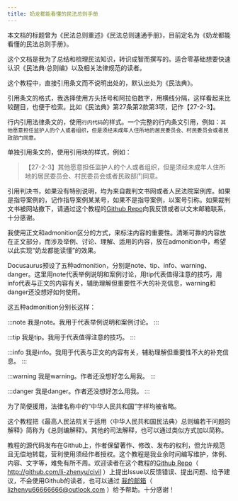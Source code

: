 ```yaml
---
title: 奶龙都能看懂的民法总则手册
---
```


<head><title>奶龙都能看懂的民法总则手册 | 李振宇</title></head>

本文档的标题曾为《民法总则重述》《民法总则速通手册》，目前定名为《奶龙都能看懂的民法总则手册》。

这个文档是我为了总结和梳理民法知识，转识成智而撰写的。适合零基础想要快速认识《民法典·总则编》以及相关法律规范的读者。

这个教程中，直接引用条文而不说明出处的，默认出处为《民法典》。

引用条文的格式，我选择使用方头括号和阿拉伯数字，用横线分隔，这样看起来比较醒目，也便于检索。比如《民法典》第27条第2款第3项，记作【27-2-3】。

行内引用法律条文的，使用`行内代码`的样式。一个完整的行内条文引用，例如：`其他愿意担任监护人的个人或者组织，但是须经未成年人住所地的居民委员会、村民委员会或者民政部门同意。`

单独引用条文的，使用引用块的样式，例如：

> 【27-2-3】其他愿意担任监护人的个人或者组织，但是须经未成年人住所地的居民委员会、村民委员会或者民政部门同意。

引用判决书，如果没有特别说明，均为来自裁判文书网或者人民法院案例库。如果是指导案例的，记作指导案例某某号，如果不是指导案例，以案号引称。如果裁判文书被网站撤下，请通过这个教程的[Github Repo](http://github.com/li-zhenyu/civil)向我反馈或者以文末邮箱联系，十分感谢。

我使用正文和admonition区分的方式，来标注内容的重要性。清晰可靠的内容放在正文部分，而涉及举例、讨论、理解、适用的内容，放在admonition中，希望以此实现“奶龙都能读懂”的效果。

Docusaurus预设了五种admonition，分别是note、tip、info、warning、danger。这里用note代表举例说明和案例讨论，用tip代表值得注意的技巧，用info代表与正文的内容有关，辅助理解但重要性不大的补充信息，warning和danger还没想好如何使用。

这五种admonition分别长这样：

:::note
我是note。我用于代表举例说明和案例讨论。
:::

:::tip
我是tip。我用于代表值得注意的技巧。
:::

:::info
我是info。我用于代表与正文的内容有关，辅助理解但重要性不大的补充信息。
:::

:::warning
我是warning。作者还没想好怎么用我。
:::

:::danger
我是danger。作者还没想好怎么用我。
:::

为了简便援用，法律名称中的“中华人民共和国”字样均被省略。

这个教程把《最高人民法院关于适用〈中华人民共和国民法典〉总则编若干问题的解释》简称为《总则编解释》。其他的司法解释，也可以通过类似方式加以简称。

教程的源代码发布在Github上，作者保留著作、修改、发布的权利，但允许规范且无偿地转载，营利使用须经作者授权。这个教程是我业余时间编写维护，体例、内容、文字等，难免有所不周。欢迎读者在这个教程的[Github Repo](http://github.com/li-zhenyu/civil)（ http://github.com/li-zhenyu/civil ）上提出Issue以反馈错误、提出问题、给予建议，不会使用Github的读者，也可以通过 [我的邮箱](mailto:lizhenyu66666666@outlook.com)（ lizhenyu66666666@outlook.com ）给予帮助。十分感谢！